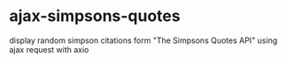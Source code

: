 # ajax-simpsons-quotes

display random simpson citations form "The Simpsons Quotes API" using ajax request with axio
